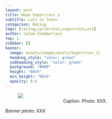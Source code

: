 ```yaml
---
layout: post
title: Hope Supercross 1
subtitle: Lots to learn
categories: Racing
tags: [racing,cyclocross,supercross,uci]
author: Calum Chamberlain
top: 1
sidebar: []
banner:
  image: assets/images/posts/Supercross_1/
  heading_style: "color: green"
  subheading_style: "color: green"
  background: "#000"
  height: "80vh"
  min_height: "60vh"
  opacity: 0.6
---
```



<figure>
    <img src="../../../../assets/images/posts/Supercross_1/"/>
    <center><figcaption>
        Caption. Photo: XXX.
    </figcaption></center>
</figure>


<div class="strava-embed-placeholder" data-embed-type="activity" data-embed-id="12175128888" data-style="standard" data-from-embed="false"></div><script src="https://strava-embeds.com/embed.js"></script>


<em>Banner photo: XXX</em>
